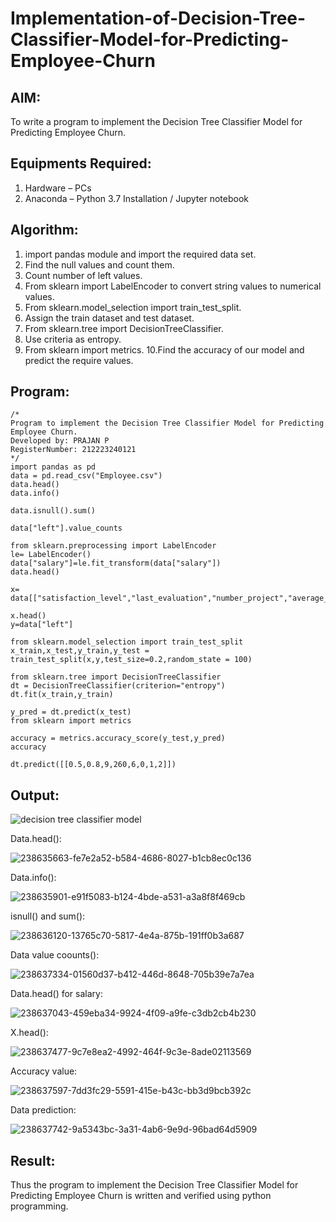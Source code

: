 # Implementation-of-Decision-Tree-Classifier-Model-for-Predicting-Employee-Churn

## AIM:
To write a program to implement the Decision Tree Classifier Model for Predicting Employee Churn.

## Equipments Required:
1. Hardware – PCs
2. Anaconda – Python 3.7 Installation / Jupyter notebook

## Algorithm:
1. import pandas module and import the required data set.
2. Find the null values and count them.
3. Count number of left values.
4. From sklearn import LabelEncoder to convert string values to numerical values.
5. From sklearn.model_selection import train_test_split.
6. Assign the train dataset and test dataset.
7. From sklearn.tree import DecisionTreeClassifier.
8. Use criteria as entropy.
9. From sklearn import metrics.
10.Find the accuracy of our model and predict the require values.

## Program:
```
/*
Program to implement the Decision Tree Classifier Model for Predicting Employee Churn.
Developed by: PRAJAN P
RegisterNumber: 212223240121
*/
import pandas as pd
data = pd.read_csv("Employee.csv")
data.head()
data.info()

data.isnull().sum()

data["left"].value_counts

from sklearn.preprocessing import LabelEncoder
le= LabelEncoder()
data["salary"]=le.fit_transform(data["salary"])
data.head()

x= data[["satisfaction_level","last_evaluation","number_project","average_montly_hours","time_spend_company","Work_accident","promotion_last_5years","salary"]]

x.head()
y=data["left"]

from sklearn.model_selection import train_test_split
x_train,x_test,y_train,y_test = train_test_split(x,y,test_size=0.2,random_state = 100)

from sklearn.tree import DecisionTreeClassifier
dt = DecisionTreeClassifier(criterion="entropy")
dt.fit(x_train,y_train)

y_pred = dt.predict(x_test)
from sklearn import metrics

accuracy = metrics.accuracy_score(y_test,y_pred)
accuracy

dt.predict([[0.5,0.8,9,260,6,0,1,2]])
```

## Output:
![decision tree classifier model](sam.png)


Data.head():


![238635663-fe7e2a52-b584-4686-8027-b1cb8ec0c136](https://github.com/PRAJAN-23013995/Implementation-of-Decision-Tree-Classifier-Model-for-Predicting-Employee-Churn/assets/150313345/39bc96d3-7849-43cf-9b3a-b335732c4945)

Data.info():


![238635901-e91f5083-b124-4bde-a531-a3a8f8f469cb](https://github.com/PRAJAN-23013995/Implementation-of-Decision-Tree-Classifier-Model-for-Predicting-Employee-Churn/assets/150313345/0099abc2-b7d7-43c4-8882-c1712e3f8db9)

isnull() and sum():

![238636120-13765c70-5817-4e4a-875b-191ff0b3a687](https://github.com/PRAJAN-23013995/Implementation-of-Decision-Tree-Classifier-Model-for-Predicting-Employee-Churn/assets/150313345/a00790ae-1912-4cc7-bfa2-8db2f84de4bb)

Data value coounts():

![238637334-01560d37-b412-446d-8648-705b39e7a7ea](https://github.com/PRAJAN-23013995/Implementation-of-Decision-Tree-Classifier-Model-for-Predicting-Employee-Churn/assets/150313345/2f34571f-8df7-481c-a673-33882ff47448)


Data.head() for salary:

![238637043-459eba34-9924-4f09-a9fe-c3db2cb4b230](https://github.com/PRAJAN-23013995/Implementation-of-Decision-Tree-Classifier-Model-for-Predicting-Employee-Churn/assets/150313345/a4061a5f-74cd-4e27-9db6-676faff2e479)


X.head():

![238637477-9c7e8ea2-4992-464f-9c3e-8ade02113569](https://github.com/PRAJAN-23013995/Implementation-of-Decision-Tree-Classifier-Model-for-Predicting-Employee-Churn/assets/150313345/8af4f144-4c71-4a1d-9062-fc00bdc9d92d)

Accuracy value:

![238637597-7dd3fc29-5591-415e-b43c-bb3d9bcb392c](https://github.com/PRAJAN-23013995/Implementation-of-Decision-Tree-Classifier-Model-for-Predicting-Employee-Churn/assets/150313345/c19d39e5-03a2-4061-b857-0a4ad49e3dfb)

Data prediction:

![238637742-9a5343bc-3a31-4ab6-9e9d-96bad64d5909](https://github.com/PRAJAN-23013995/Implementation-of-Decision-Tree-Classifier-Model-for-Predicting-Employee-Churn/assets/150313345/d8abcbd7-60be-49a6-a21c-bdde1770a9ed)


## Result:
Thus the program to implement the  Decision Tree Classifier Model for Predicting Employee Churn is written and verified using python programming.
